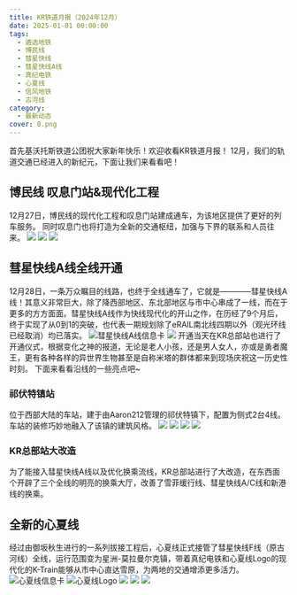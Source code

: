```yaml
---
title: KR铁道月报（2024年12月）
date: 2025-01-01 00:00:00
tags:
  - 遴选地铁
  - 博民线
  - 彗星快线
  - 彗星快线A线
  - 真纪电铁
  - 心夏线
  - 信风地铁
  - 古河线
category:
  - 最新动态
cover: 0.png
---
```

首先基沃托斯铁道公团祝大家新年快乐！欢迎收看KR铁道月报！
12月，我们的轨道交通已经进入的新纪元，下面让我们来看看吧！
## 博民线 叹息门站&现代化工程
12月27日，博民线的现代化工程和叹息门站建成通车，为该地区提供了更好的列车服务。
同时叹息门也将打造为全新的交通枢纽，加强与下界的联系和人员往来。
![](1_1.png)
![](1_2.png)
![](1_3.png)

## 彗星快线A线全线开通
12月28日，一条万众瞩目的线路，也终于全线通车了，它就是————彗星快线A线！其意义非常巨大，除了降西部地区、东北部地区与市中心串成了一线，而在于更多的方方面面。彗星快线A线作为快线现代化的开山之作，在历经了9个月后，终于实现了从0到1的突破，也代表一期规划除了eRAIL南北线四期以外（观光环线已经取消）均已落实。
![彗星快线A线信息卡](https://r2.kivotosrailway.com/big-image/Image_187778959179094.png)
![](2_0.png)
开通当天在KR总部站也进行了开通仪式，根据变化之神的报道，无论是老人小孩，还是男人女人，亦或是勇者魔王，更有各种各样的异世界生物甚至是自称米塔的群体都来到现场庆祝这一历史性时刻。
下面来看看沿线的一些亮点吧~
### 祁伏特镇站
位于西部大陆的车站，建于由Aaron212管理的祁伏特镇下，配置为侧式2台4线。车站的装修巧妙地融入了该镇的建筑风格。
![](2_1.png)
![](2_2.png)
![](2_3.png)
![](2_4.png)
### KR总部站大改造
为了能接入彗星快线A线以及优化换乘流线，KR总部站进行了大改造，在东西面个开辟了三个全线的明亮的换乘大厅，改善了雪菲缓行线、彗星快线A/C线和新港线的换乘。

## 全新的心夏线
经过由御坂秋生进行的一系列拔接工程后，心夏线正式接管了彗星快线F线（原古河线）全线，运行范围变为星洲-莫拉曼尔克镇，带着真纪电铁和心夏线Logo的现代化的K-Train能够从市中心直达雪原，为两地的交通增添更多活力。
![心夏线信息卡](3_Infocard.png)
![心夏线Logo](https://r2-image.kivotosrailway.com/2025/01/07/677d16a21da4c.png)
![](3_0.png)
![](3_1.png)
![](3_2.png)